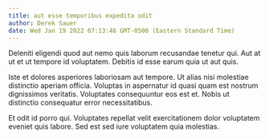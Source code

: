 ```yaml
---
title: aut esse temporibus expedita odit
author: Derek Sauer
date: Wed Jan 19 2022 07:13:48 GMT-0500 (Eastern Standard Time)
---
```

Deleniti eligendi quod aut nemo quis laborum recusandae tenetur qui. Aut at ut et ut tempore id voluptatem. Debitis id esse earum quia ut aut quis.

 Iste et dolores asperiores laboriosam aut tempore. Ut alias nisi molestiae distinctio aperiam officia. Voluptas in aspernatur id quasi quam est nostrum dignissimos veritatis. Voluptates consequuntur eos est et. Nobis ut distinctio consequatur error necessitatibus.

 Et odit id porro qui. Voluptates repellat velit exercitationem dolor voluptatem eveniet quis labore. Sed est sed iure voluptatem quia molestias.